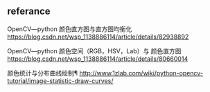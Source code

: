 

## referance
OpenCV—python 颜色直方图与直方图均衡化
https://blog.csdn.net/wsp_1138886114/article/details/82938892

OpenCV—python 颜色空间（RGB，HSV，Lab）与 颜色直方图
https://blog.csdn.net/wsp_1138886114/article/details/80660014

颜色统计与分布曲线绘制¶
http://www.1zlab.com/wiki/python-opencv-tutorial/image-statistic-draw-curves/